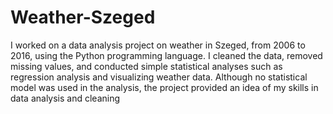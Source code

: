 # Weather-Szeged
I worked on a data analysis project on weather in Szeged,  from 2006 to 2016, using the Python programming language. I cleaned the data, removed missing values, and conducted simple statistical analyses such as regression analysis and visualizing weather data. Although no statistical model was used in the analysis, the project provided an idea of my skills in data analysis and cleaning
